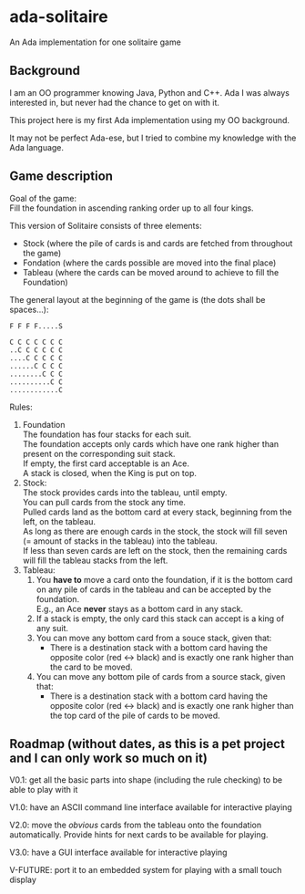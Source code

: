 ada-solitaire
=============

An Ada implementation for one solitaire game

## Background
I am an OO programmer knowing Java,  Python and C++.
Ada I was always interested in, but never had the chance to get on with it.

This project here is my first Ada implementation using my OO background.

It may not be perfect Ada-ese, but I tried to combine my knowledge with the Ada language.

## Game description
Goal of the game:  
Fill the foundation in ascending ranking order up to all four kings.

This version of Solitaire consists of three elements:
* Stock (where the pile of cards is and cards are fetched from throughout the game)
* Fondation (where the cards possible are moved into the final place)
* Tableau (where the cards can be moved around to achieve to fill the Foundation)

The general layout at the beginning of the game is (the dots shall be spaces...):

`F F F F.....S`

`C C C C C C C`  
`..C C C C C C`  
`....C C C C C`  
`......C C C C`  
`........C C C`  
`..........C C`  
`............C`  


Rules:
1. Foundation  
   The foundation has four stacks for each suit.  
   The foundation accepts only cards which have one rank higher than present on the corresponding suit stack.  
   If empty, the first card acceptable is an Ace.  
   A stack is closed, when the King is put on top.
1. Stock:  
   The stock provides cards into the tableau, until empty.  
   You can pull cards from the stock any time.  
   Pulled cards land as the bottom card at every stack, beginning from the left, on the tableau.  
   As long as there are enough cards in the stock, the stock will fill seven (= amount of stacks in the tableau) into the tableau.  
   If less than seven cards are left on the stock, then the remaining cards will fill the tableau stacks from the left.
1. Tableau:  
   1. You **have to** move a card onto the foundation, if it is the bottom card on any pile of cards in the tableau and can be accepted by the foundation.  
      E.g., an Ace **never** stays as a bottom card in any stack.
   1. If a stack is empty, the only card this stack can accept is a king of any suit.
   1. You can move any bottom card from a souce stack, given that:  
      * There is a destination stack with a bottom card having the opposite color (red <-> black) and is exactly one rank higher than the card to be moved.
   1. You can move any bottom pile of cards from a source stack, given that:  
      * There is a destination stack with a bottom card having the opposite color (red <-> black) and is exactly one rank higher than the top card of the pile of cards to be moved.

## Roadmap (without dates, as this is a pet project and I can only work so much on it)

V0.1: get all the basic parts into shape (including the rule checking) to be able to play with it

V1.0: have an ASCII command line interface available for interactive playing

V2.0: move the _obvious_ cards from the tableau onto the foundation automatically. Provide hints for next cards to be available for playing.

V3.0: have a GUI interface available for interactive playing

V-FUTURE: port it to an embedded system for playing with a small touch display
